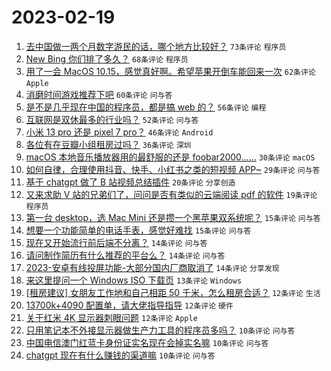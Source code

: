 # 2023-02-19

1. [去中国做一两个月数字游民的话，哪个地方比较好？](https://www.v2ex.com/t/917282) `73条评论` `程序员`
1. [New Bing 你们排了多久？](https://www.v2ex.com/t/917306) `68条评论` `程序员`
1. [用了一会 MacOS 10.15，感觉真好啊。希望苹果开倒车能回来一次](https://www.v2ex.com/t/917284) `62条评论` `Apple`
1. [消磨时间游戏推荐下吧](https://www.v2ex.com/t/917320) `60条评论` `问与答`
1. [是不是几乎现在中国的程序员，都是搞 web 的？](https://www.v2ex.com/t/917340) `56条评论` `编程`
1. [互联网是双休最多的行业吗？](https://www.v2ex.com/t/917294) `52条评论` `问与答`
1. [小米 13 pro 还是 pixel 7 pro？](https://www.v2ex.com/t/917289) `46条评论` `Android`
1. [各位有在豆瓣小组租房过吗？](https://www.v2ex.com/t/917290) `36条评论` `深圳`
1. [macOS 本地音乐播放器用的最舒服的还是 foobar2000……](https://www.v2ex.com/t/917339) `30条评论` `macOS`
1. [如何自律，合理使用抖音、快手、小红书之类的短视频 APP~](https://www.v2ex.com/t/917338) `29条评论` `问与答`
1. [基于 chatgpt 做了 B 站视频总结插件](https://www.v2ex.com/t/917409) `20条评论` `分享创造`
1. [又来求助 V 站的兄弟们了，问问是否有类似的云端阅读 pdf 的软件](https://www.v2ex.com/t/917421) `19条评论` `程序员`
1. [第一台 desktop，选 Mac Mini 还是攒一个黑苹果双系统呢？](https://www.v2ex.com/t/917374) `15条评论` `问与答`
1. [想要一个功能简单的电话手表，感觉好难找](https://www.v2ex.com/t/917281) `15条评论` `问与答`
1. [现在又开始流行前后端不分离？](https://www.v2ex.com/t/917381) `14条评论` `问与答`
1. [请问制作简历有什么推荐的平台么？](https://www.v2ex.com/t/917346) `14条评论` `问与答`
1. [2023-安卓有线投屏功能-大部分国内厂商取消了](https://www.v2ex.com/t/917313) `14条评论` `分享发现`
1. [来这里提问一个 Windows ISO 下载页](https://www.v2ex.com/t/917321) `13条评论` `Windows`
1. [[租房建议] 女朋友工作地和自己相距 50 千米，怎么租房合适？](https://www.v2ex.com/t/917403) `12条评论` `生活`
1. [13700k+4090 配置单，请大佬指导指导](https://www.v2ex.com/t/917382) `12条评论` `硬件`
1. [关于红米 4K 显示器刺眼问题](https://www.v2ex.com/t/917326) `12条评论` `Apple`
1. [只用笔记本不外接显示器做生产力工具的程序员多吗？](https://www.v2ex.com/t/917436) `10条评论` `问与答`
1. [中国电信澳门红蓝卡身份证实名现在会掉实名嘛](https://www.v2ex.com/t/917388) `10条评论` `问与答`
1. [chatgpt 现在有什么赚钱的渠道嘛](https://www.v2ex.com/t/917364) `10条评论` `问与答`
